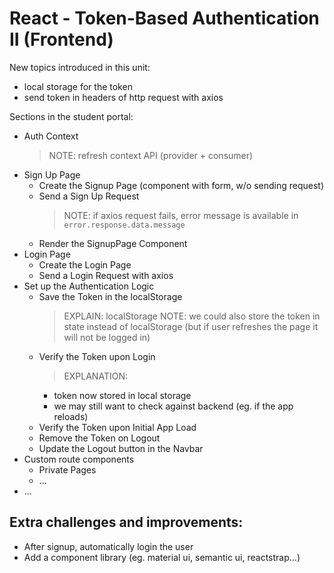 

# React - Token-Based Authentication II (Frontend)


<!-- 

status: draft 

students portal: highlighted


Methodology:
- follow steps on students portal & get code from there
- make sure students understand
- ALTERNATIVE: ask students to do self-guided (at least some parts)



-->


New topics introduced in this unit:
- local storage for the token
- send token in headers of http request with axios


Sections in the student portal:
- Auth Context
  > NOTE: refresh context API (provider + consumer)
- Sign Up Page
  - Create the Signup Page (component with form, w/o sending request)
  - Send a Sign Up Request
    > NOTE: if axios request fails, error message is available in `error.response.data.message`
  - Render the SignupPage Component
- Login Page
  - Create the Login Page
  - Send a Login Request with axios
- Set up the Authentication Logic
  - Save the Token in the localStorage
    > EXPLAIN: localStorage
    > NOTE: we could also store the token in state instead of localStorage (but if user refreshes the page it will not be logged in)
  - Verify the Token upon Login
    > EXPLANATION:
      - token now stored in local storage
      - we may still want to check against backend (eg. if the app reloads)
  - Verify the Token upon Initial App Load
  - Remove the Token on Logout
  - Update the Logout button in the Navbar
- Custom route components
  - Private Pages
  - ...
- ...



## Extra challenges and improvements:
- After signup, automatically login the user
- Add a component library (eg. material ui, semantic ui, reactstrap...)


